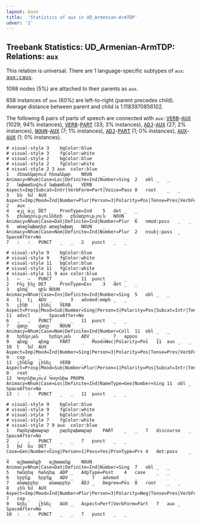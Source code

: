 ```yaml
---
layout: base
title:  'Statistics of aux in UD_Armenian-ArmTDP'
udver: '2'
---
```


## Treebank Statistics: UD_Armenian-ArmTDP: Relations: `aux`

This relation is universal.
There are 1 language-specific subtypes of `aux`: <tt><a href="hy_armtdp-dep-aux-caus.html">aux:caus</a></tt>.

1098 nodes (5%) are attached to their parents as `aux`.

658 instances of `aux` (60%) are left-to-right (parent precedes child).
Average distance between parent and child is 1.1183970856102.

The following 6 pairs of parts of speech are connected with `aux`: <tt><a href="hy_armtdp-pos-VERB.html">VERB</a></tt>-<tt><a href="hy_armtdp-pos-AUX.html">AUX</a></tt> (1029; 94% instances), <tt><a href="hy_armtdp-pos-VERB.html">VERB</a></tt>-<tt><a href="hy_armtdp-pos-PART.html">PART</a></tt> (33; 3% instances), <tt><a href="hy_armtdp-pos-ADJ.html">ADJ</a></tt>-<tt><a href="hy_armtdp-pos-AUX.html">AUX</a></tt> (27; 2% instances), <tt><a href="hy_armtdp-pos-NOUN.html">NOUN</a></tt>-<tt><a href="hy_armtdp-pos-AUX.html">AUX</a></tt> (7; 1% instances), <tt><a href="hy_armtdp-pos-ADJ.html">ADJ</a></tt>-<tt><a href="hy_armtdp-pos-PART.html">PART</a></tt> (1; 0% instances), <tt><a href="hy_armtdp-pos-AUX.html">AUX</a></tt>-<tt><a href="hy_armtdp-pos-AUX.html">AUX</a></tt> (1; 0% instances).


~~~ conllu
# visual-style 3	bgColor:blue
# visual-style 3	fgColor:white
# visual-style 2	bgColor:blue
# visual-style 2	fgColor:white
# visual-style 2 3 aux	color:blue
1	Հեռանկարում	հեռանկար	NOUN	_	Animacy=Nhum|Case=Loc|Definite=Ind|Number=Sing	2	obl	_	_
2	նախատեսվում	նախատեսել	VERB	_	Aspect=Imp|Subcat=Intr|VerbForm=Part|Voice=Pass	0	root	_	_
3	են	եմ	AUX	_	Aspect=Imp|Mood=Ind|Number=Plur|Person=3|Polarity=Pos|Tense=Pres|VerbForm=Fin	2	aux	_	_
4	այլ	այլ	DET	_	PronType=Ind	5	det	_	_
5	բեմադրությունների	բեմադրություն	NOUN	_	Animacy=Nhum|Case=Dat|Definite=Ind|Number=Plur	6	nmod:poss	_	_
6	առաջնախաղեր	առաջնախաղ	NOUN	_	Animacy=Nhum|Case=Nom|Definite=Ind|Number=Plur	2	nsubj:pass	_	SpaceAfter=No
7	:	:	PUNCT	_	_	2	punct	_	_

~~~


~~~ conllu
# visual-style 9	bgColor:blue
# visual-style 9	fgColor:white
# visual-style 11	bgColor:blue
# visual-style 11	fgColor:white
# visual-style 11 9 aux	color:blue
1	—	—	PUNCT	_	_	11	punct	_	_
2	Ինչ	ինչ	DET	_	PronType=Exc	3	det	_	_
3	գնով	գին	NOUN	_	Animacy=Nhum|Case=Ins|Definite=Ind|Number=Sing	5	obl	_	_
4	էլ	էլ	ADV	_	_	3	advmod:emph	_	_
5	լինի	լինել	VERB	_	Aspect=Prosp|Mood=Sub|Number=Sing|Person=3|Polarity=Pos|Subcat=Intr|Tense=Pres|VerbForm=Fin|Voice=Mid	11	advcl	_	SpaceAfter=No
6	,	,	PUNCT	_	_	11	punct	_	_
7	վաղը	վաղը	NOUN	_	Animacy=Nhum|Case=Nom|Definite=Ind|Number=Coll	11	obl	_	_
8	երեկոյան	երեկոյան	ADV	_	_	7	appos	_	_
9	պետք	պետք	PART	_	Mood=Nec|Polarity=Pos	11	aux	_	_
10	է	եմ	AUX	_	Aspect=Imp|Mood=Ind|Number=Sing|Person=3|Polarity=Pos|Tense=Pres|VerbForm=Fin	9	cop	_	_
11	լինենք	լինել	VERB	_	Aspect=Prosp|Mood=Sub|Number=Plur|Person=1|Polarity=Pos|Subcat=Intr|Tense=Pres|VerbForm=Fin|Voice=Mid	0	root	_	_
12	Կողոնիայում	Կողոնիա	PROPN	_	Animacy=Nhum|Case=Loc|Definite=Ind|NameType=Geo|Number=Sing	11	obl	_	SpaceAfter=No
13	:	:	PUNCT	_	_	11	punct	_	_

~~~


~~~ conllu
# visual-style 9	bgColor:blue
# visual-style 9	fgColor:white
# visual-style 7	bgColor:blue
# visual-style 7	fgColor:white
# visual-style 7 9 aux	color:blue
1	Բարեբախտաբար	բարեբախտաբար	PART	_	_	7	discourse	_	SpaceAfter=No
2	,	,	PUNCT	_	_	7	punct	_	_
3	իմ	ես	DET	_	Case=Gen|Number=Sing|Person=1|Poss=Yes|PronType=Prs	4	det:poss	_	_
4	աշխատանքի	աշխատանք	NOUN	_	Animacy=Nhum|Case=Dat|Definite=Ind|Number=Sing	7	obl	_	_
5	հանդեպ	հանդեպ	ADP	_	AdpType=Post	4	case	_	_
6	երբեք	երբեք	ADV	_	_	7	advmod	_	_
7	անտարբեր	անտարբեր	ADJ	_	Degree=Pos	0	root	_	_
8	չեն	եմ	AUX	_	Aspect=Imp|Mood=Ind|Number=Plur|Person=3|Polarity=Neg|Tense=Pres|VerbForm=Fin	7	cop	_	_
9	եղել	լինել	AUX	_	Aspect=Perf|VerbForm=Part	7	aux	_	SpaceAfter=No
10	:	:	PUNCT	_	_	7	punct	_	_

~~~


